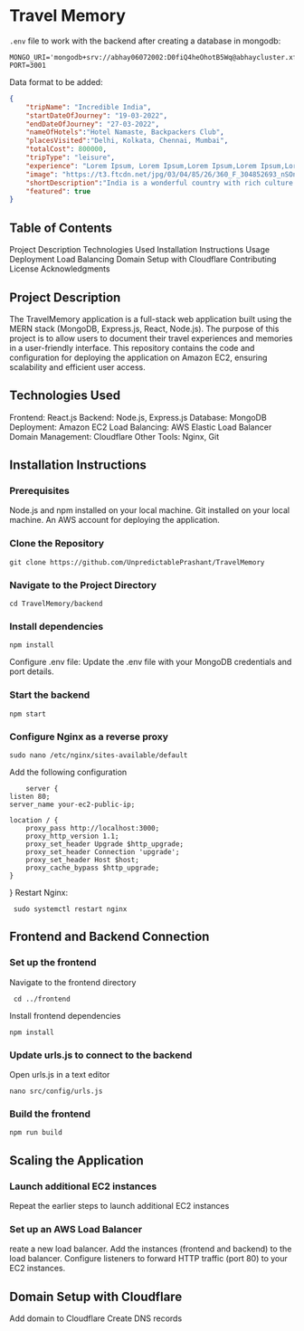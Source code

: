 # Travel Memory

`.env` file to work with the backend after creating a database in mongodb: 

```
MONGO_URI='mongodb+srv://abhay06072002:D0fiQ4heOhotB5Wq@abhaycluster.xfyr2p6.mongodb.net/tmbatch7'
PORT=3001
```

Data format to be added: 

```json
{
    "tripName": "Incredible India",
    "startDateOfJourney": "19-03-2022",
    "endDateOfJourney": "27-03-2022",
    "nameOfHotels":"Hotel Namaste, Backpackers Club",
    "placesVisited":"Delhi, Kolkata, Chennai, Mumbai",
    "totalCost": 800000,
    "tripType": "leisure",
    "experience": "Lorem Ipsum, Lorem Ipsum,Lorem Ipsum,Lorem Ipsum,Lorem Ipsum,Lorem Ipsum,Lorem Ipsum,Lorem Ipsum,Lorem Ipsum,Lorem Ipsum,Lorem Ipsum,Lorem Ipsum,Lorem Ipsum,Lorem Ipsum,Lorem Ipsum,Lorem Ipsum,Lorem Ipsum,Lorem Ipsum,Lorem Ipsum,Lorem Ipsum,Lorem Ipsum,Lorem Ipsum,Lorem Ipsum,Lorem Ipsum,Lorem Ipsum,Lorem Ipsum,Lorem Ipsum, ",
    "image": "https://t3.ftcdn.net/jpg/03/04/85/26/360_F_304852693_nSOn9KvUgafgvZ6wM0CNaULYUa7xXBkA.jpg",
    "shortDescription":"India is a wonderful country with rich culture and good people.",
    "featured": true
}
```


## Table of Contents
Project Description
Technologies Used
Installation Instructions
Usage
Deployment
Load Balancing
Domain Setup with Cloudflare
Contributing
License
Acknowledgments


## Project Description
The TravelMemory application is a full-stack web application built using the MERN stack (MongoDB, Express.js, React, Node.js). The purpose of this project is to allow users to document their travel experiences and memories in a user-friendly interface. This repository contains the code and configuration for deploying the application on Amazon EC2, ensuring scalability and efficient user access.


## Technologies Used
Frontend: React.js
Backend: Node.js, Express.js
Database: MongoDB
Deployment: Amazon EC2
Load Balancing: AWS Elastic Load Balancer
Domain Management: Cloudflare
Other Tools: Nginx, Git

## Installation Instructions
### Prerequisites
Node.js and npm installed on your local machine.
Git installed on your local machine.
An AWS account for deploying the application.

### Clone the Repository
    git clone https://github.com/UnpredictablePrashant/TravelMemory

### Navigate to the Project Directory
    cd TravelMemory/backend

### Install dependencies
    npm install

Configure .env file:
Update the .env file with your MongoDB credentials and port details.

### Start the backend
    npm start

### Configure Nginx as a reverse proxy
    sudo nano /etc/nginx/sites-available/default

Add the following configuration

        server {
    listen 80;
    server_name your-ec2-public-ip;

    location / {
        proxy_pass http://localhost:3000;
        proxy_http_version 1.1;
        proxy_set_header Upgrade $http_upgrade;
        proxy_set_header Connection 'upgrade';
        proxy_set_header Host $host;
        proxy_cache_bypass $http_upgrade;
    }
}
Restart Nginx:

     sudo systemctl restart nginx

##  Frontend and Backend Connection
### Set up the frontend

Navigate to the frontend directory

     cd ../frontend
Install frontend dependencies

    npm install

 ### Update urls.js to connect to the backend

Open urls.js in a text editor

    nano src/config/urls.js
    
### Build the frontend
    npm run build
 
## Scaling the Application
### Launch additional EC2 instances
Repeat the earlier steps to launch additional EC2 instances

### Set up an AWS Load Balancer
reate a new load balancer.
Add the instances (frontend and backend) to the load balancer.
Configure listeners to forward HTTP traffic (port 80) to your EC2 instances.

## Domain Setup with Cloudflare
Add domain to Cloudflare
Create DNS records



